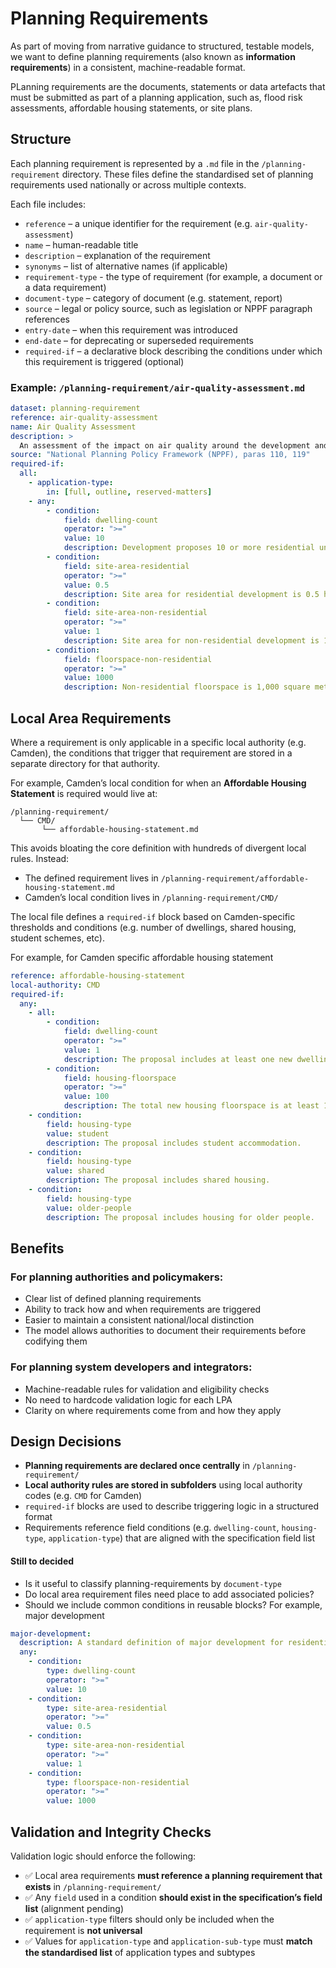 # Planning Requirements

As part of moving from narrative guidance to structured, testable models, we want to define planning requirements (also known as **information requirements**) in a consistent, machine-readable format.

PLanning requirements are the documents, statements or data artefacts that must be submitted as part of a planning application, such as, flood risk assessments, affordable housing statements, or site plans.

## Structure

Each planning requirement is represented by a `.md` file in the `/planning-requirement` directory. These files define the standardised set of planning requirements used nationally or across multiple contexts.

Each file includes:

* `reference` – a unique identifier for the requirement (e.g. `air-quality-assessment`)
* `name` – human-readable title
* `description` – explanation of the requirement
* `synonyms` – list of alternative names (if applicable)
* `requirement-type` - the type of requirement (for example, a document or a data requirement)
* `document-type` – category of document (e.g. statement, report)
* `source` – legal or policy source, such as legislation or NPPF paragraph references
* `entry-date` – when this requirement was introduced
* `end-date` – for deprecating or superseded requirements
* `required-if` – a declarative block describing the conditions under which this requirement is triggered (optional)

### Example: `/planning-requirement/air-quality-assessment.md`

```yaml
dataset: planning-requirement
reference: air-quality-assessment
name: Air Quality Assessment
description: >
  An assessment of the impact on air quality around the development and during the construction phase.
source: "National Planning Policy Framework (NPPF), paras 110, 119"
required-if:
  all:
    - application-type:
        in: [full, outline, reserved-matters]
    - any:
        - condition:
            field: dwelling-count
            operator: ">="
            value: 10
            description: Development proposes 10 or more residential units.
        - condition:
            field: site-area-residential
            operator: ">="
            value: 0.5
            description: Site area for residential development is 0.5 hectares or more.
        - condition:
            field: site-area-non-residential
            operator: ">="
            value: 1
            description: Site area for non-residential development is 1 hectare or more.
        - condition:
            field: floorspace-non-residential
            operator: ">="
            value: 1000
            description: Non-residential floorspace is 1,000 square metres or more.
```

## Local Area Requirements

Where a requirement is only applicable in a specific local authority (e.g. Camden), the conditions that trigger that requirement are stored in a separate directory for that authority.

For example, Camden’s local condition for when an **Affordable Housing Statement** is required would live at:

```
/planning-requirement/
  └── CMD/
       └── affordable-housing-statement.md
```

This avoids bloating the core definition with hundreds of divergent local rules. Instead:

* The defined requirement lives in `/planning-requirement/affordable-housing-statement.md`
* Camden’s local condition lives in `/planning-requirement/CMD/`

The local file defines a `required-if` block based on Camden-specific thresholds and conditions (e.g. number of dwellings, shared housing, student schemes, etc).

For example, for Camden specific affordable housing statement

```yaml
reference: affordable-housing-statement
local-authority: CMD
required-if:
  any:
    - all:
        - condition:
            field: dwelling-count
            operator: ">="
            value: 1
            description: The proposal includes at least one new dwelling.
        - condition:
            field: housing-floorspace
            operator: ">="
            value: 100
            description: The total new housing floorspace is at least 100 square metres.
    - condition:
        field: housing-type
        value: student
        description: The proposal includes student accommodation.
    - condition:
        field: housing-type
        value: shared
        description: The proposal includes shared housing.
    - condition:
        field: housing-type
        value: older-people
        description: The proposal includes housing for older people.
```

## Benefits

### For planning authorities and policymakers:

* Clear list of defined planning requirements
* Ability to track how and when requirements are triggered
* Easier to maintain a consistent national/local distinction
* The model allows authorities to document their requirements before codifying them

### For planning system developers and integrators:

* Machine-readable rules for validation and eligibility checks
* No need to hardcode validation logic for each LPA
* Clarity on where requirements come from and how they apply

## Design Decisions

* **Planning requirements are declared once centrally** in `/planning-requirement/`
* **Local authority rules are stored in subfolders** using local authority codes (e.g. `CMD` for Camden)
* `required-if` blocks are used to describe triggering logic in a structured format
* Requirements reference field conditions (e.g. `dwelling-count`, `housing-type`, `application-type`) that are aligned with the specification field list

#### Still to decided

* Is it useful to classify planning-requirements by `document-type`
* Do local area requirement files need place to add associated policies?
* Should we include common conditions in reusable blocks? For example, major development
```yaml
major-development:
  description: A standard definition of major development for residential or non-residential proposals.
  any:
    - condition:
        type: dwelling-count
        operator: ">="
        value: 10
    - condition:
        type: site-area-residential
        operator: ">="
        value: 0.5
    - condition:
        type: site-area-non-residential
        operator: ">="
        value: 1
    - condition:
        type: floorspace-non-residential
        operator: ">="
        value: 1000
```

## Validation and Integrity Checks

Validation logic should enforce the following:

* ✅ Local area requirements **must reference a planning requirement that exists** in `/planning-requirement/`
* ✅ Any `field` used in a condition **should exist in the specification’s field list** (alignment pending)
* ✅ `application-type` filters should only be included when the requirement is **not universal**
* ✅ Values for `application-type` and `application-sub-type` must **match the standardised list** of application types and subtypes
